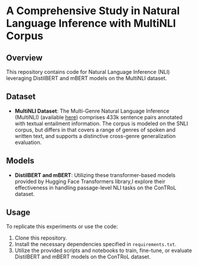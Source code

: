 # A Comprehensive Study in Natural Language Inference with MultiNLI Corpus

## Overview
This repository contains code for Natural Language Inference (NLI) leveraging DistilBERT and mBERT models on the MultiNLI dataset. 

## Dataset
- **MultiNLI Dataset**: The Multi-Genre Natural Language Inference (MultiNLI) (available [here](https://huggingface.co/datasets/multi_nli?row=1)) comprises 433k sentence pairs annotated with textual entailment information. The corpus is modeled on the SNLI corpus, but differs in that covers a range of genres of spoken and written text, and supports a distinctive cross-genre generalization evaluation. 

## Models
- **DistilBERT and mBERT**: Utilizing these transformer-based models provided by Hugging Face Transformers library,I explore their effectiveness in handling passage-level NLI tasks on the ConTRoL dataset. 

## Usage
To replicate this experiments or use the code:
1. Clone this repository.
2. Install the necessary dependencies specified in `requirements.txt`.
3. Utilize the provided scripts and notebooks to train, fine-tune, or evaluate DistilBERT and mBERT models on the ConTRoL dataset.

